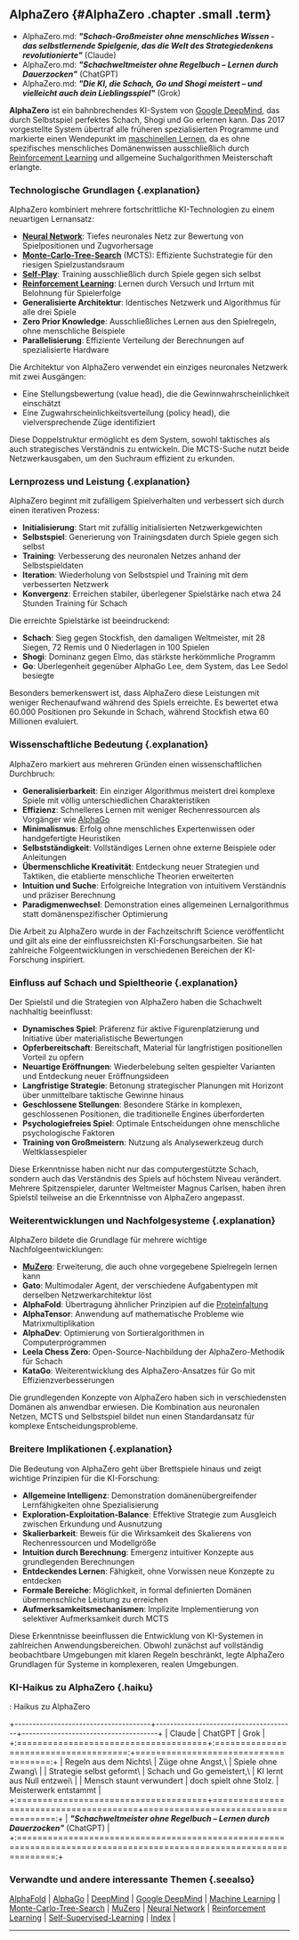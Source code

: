 ## AlphaZero {#AlphaZero .chapter .small .term}

- AlphaZero.md: ***"Schach-Großmeister ohne menschliches Wissen - das selbstlernende Spielgenie, das die Welt des Strategiedenkens revolutionierte"*** (Claude)
- AlphaZero.md: ***"Schachweltmeister ohne Regelbuch – Lernen durch Dauerzocken"*** (ChatGPT)
- AlphaZero.md: ***"Die KI, die Schach, Go und Shogi meistert – und vielleicht auch dein Lieblingsspiel"*** (Grok)

**AlphaZero** ist ein bahnbrechendes KI-System von [Google DeepMind](#Google-DeepMind), das durch Selbstspiel perfektes Schach, Shogi und Go erlernen kann.
Das 2017 vorgestellte System übertraf alle früheren spezialisierten Programme und markierte einen Wendepunkt im [maschinellen Lernen](#Machine-Learning), da es ohne spezifisches menschliches Domänenwissen ausschließlich durch [Reinforcement Learning](#Reinforcement-Learning) und allgemeine Suchalgorithmen Meisterschaft erlangte.

### Technologische Grundlagen {.explanation}

AlphaZero kombiniert mehrere fortschrittliche KI-Technologien zu einem neuartigen Lernansatz:

- **[Neural Network](#Neural-Network)**: Tiefes neuronales Netz zur Bewertung von Spielpositionen und Zugvorhersage
- **[Monte-Carlo-Tree-Search](#Monte-Carlo-Tree-Search)** (MCTS): Effiziente Suchstrategie für den riesigen Spielzustandsraum
- **[Self-Play](#Reinforcement-Learning)**: Training ausschließlich durch Spiele gegen sich selbst
- **[Reinforcement Learning](#Reinforcement-Learning)**: Lernen durch Versuch und Irrtum mit Belohnung für Spielerfolge
- **Generalisierte Architektur**: Identisches Netzwerk und Algorithmus für alle drei Spiele
- **Zero Prior Knowledge**: Ausschließliches Lernen aus den Spielregeln, ohne menschliche Beispiele
- **Parallelisierung**: Effiziente Verteilung der Berechnungen auf spezialisierte Hardware

Die Architektur von AlphaZero verwendet ein einziges neuronales Netzwerk mit zwei Ausgängen:
- Eine Stellungsbewertung (value head), die die Gewinnwahrscheinlichkeit einschätzt
- Eine Zugwahrscheinlichkeitsverteilung (policy head), die vielversprechende Züge identifiziert

Diese Doppelstruktur ermöglicht es dem System, sowohl taktisches als auch strategisches Verständnis zu entwickeln.
Die MCTS-Suche nutzt beide Netzwerkausgaben, um den Suchraum effizient zu erkunden.

### Lernprozess und Leistung {.explanation}

AlphaZero beginnt mit zufälligem Spielverhalten und verbessert sich durch einen iterativen Prozess:

- **Initialisierung**: Start mit zufällig initialisierten Netzwerkgewichten
- **Selbstspiel**: Generierung von Trainingsdaten durch Spiele gegen sich selbst
- **Training**: Verbesserung des neuronalen Netzes anhand der Selbstspieldaten
- **Iteration**: Wiederholung von Selbstspiel und Training mit dem verbesserten Netzwerk
- **Konvergenz**: Erreichen stabiler, überlegener Spielstärke nach etwa 24 Stunden Training für Schach

Die erreichte Spielstärke ist beeindruckend:
- **Schach**: Sieg gegen Stockfish, den damaligen Weltmeister, mit 28 Siegen, 72 Remis und 0 Niederlagen in 100 Spielen
- **Shogi**: Dominanz gegen Elmo, das stärkste herkömmliche Programm
- **Go**: Überlegenheit gegenüber AlphaGo Lee, dem System, das Lee Sedol besiegte

Besonders bemerkenswert ist, dass AlphaZero diese Leistungen mit weniger Rechenaufwand während des Spiels erreichte.
Es bewertet etwa 60.000 Positionen pro Sekunde in Schach, während Stockfish etwa 60 Millionen evaluiert.

### Wissenschaftliche Bedeutung {.explanation}

AlphaZero markiert aus mehreren Gründen einen wissenschaftlichen Durchbruch:

- **Generalisierbarkeit**: Ein einziger Algorithmus meistert drei komplexe Spiele mit völlig unterschiedlichen Charakteristiken
- **Effizienz**: Schnelleres Lernen mit weniger Rechenressourcen als Vorgänger wie [AlphaGo](#AlphaGo)
- **Minimalismus**: Erfolg ohne menschliches Expertenwissen oder handgefertigte Heuristiken
- **Selbstständigkeit**: Vollständiges Lernen ohne externe Beispiele oder Anleitungen
- **Übermenschliche Kreativität**: Entdeckung neuer Strategien und Taktiken, die etablierte menschliche Theorien erweiterten
- **Intuition und Suche**: Erfolgreiche Integration von intuitivem Verständnis und präziser Berechnung
- **Paradigmenwechsel**: Demonstration eines allgemeinen Lernalgorithmus statt domänenspezifischer Optimierung

Die Arbeit zu AlphaZero wurde in der Fachzeitschrift Science veröffentlicht und gilt als eine der einflussreichsten KI-Forschungsarbeiten.
Sie hat zahlreiche Folgeentwicklungen in verschiedenen Bereichen der KI-Forschung inspiriert.

### Einfluss auf Schach und Spieltheorie {.explanation}

Der Spielstil und die Strategien von AlphaZero haben die Schachwelt nachhaltig beeinflusst:

- **Dynamisches Spiel**: Präferenz für aktive Figurenplatzierung und Initiative über materialistische Bewertungen
- **Opferbereitschaft**: Bereitschaft, Material für langfristigen positionellen Vorteil zu opfern
- **Neuartige Eröffnungen**: Wiederbelebung selten gespielter Varianten und Entdeckung neuer Eröffnungsideen
- **Langfristige Strategie**: Betonung strategischer Planungen mit Horizont über unmittelbare taktische Gewinne hinaus
- **Geschlossene Stellungen**: Besondere Stärke in komplexen, geschlossenen Positionen, die traditionelle Engines überforderten
- **Psychologiefreies Spiel**: Optimale Entscheidungen ohne menschliche psychologische Faktoren
- **Training von Großmeistern**: Nutzung als Analysewerkzeug durch Weltklassespieler

Diese Erkenntnisse haben nicht nur das computergestützte Schach, sondern auch das Verständnis des Spiels auf höchstem Niveau verändert.
Mehrere Spitzenspieler, darunter Weltmeister Magnus Carlsen, haben ihren Spielstil teilweise an die Erkenntnisse von AlphaZero angepasst.

### Weiterentwicklungen und Nachfolgesysteme {.explanation}

AlphaZero bildete die Grundlage für mehrere wichtige Nachfolgeentwicklungen:

- **[MuZero](#MuZero)**: Erweiterung, die auch ohne vorgegebene Spielregeln lernen kann
- **Gato**: Multimodaler Agent, der verschiedene Aufgabentypen mit derselben Netzwerkarchitektur löst
- **AlphaFold**: Übertragung ähnlicher Prinzipien auf die [Proteinfaltung](#Proteinfaltung)
- **AlphaTensor**: Anwendung auf mathematische Probleme wie Matrixmultiplikation
- **AlphaDev**: Optimierung von Sortieralgorithmen in Computerprogrammen
- **Leela Chess Zero**: Open-Source-Nachbildung der AlphaZero-Methodik für Schach
- **KataGo**: Weiterentwicklung des AlphaZero-Ansatzes für Go mit Effizienzverbesserungen

Die grundlegenden Konzepte von AlphaZero haben sich in verschiedensten Domänen als anwendbar erwiesen.
Die Kombination aus neuronalen Netzen, MCTS und Selbstspiel bildet nun einen Standardansatz für komplexe Entscheidungsprobleme.

### Breitere Implikationen {.explanation}

Die Bedeutung von AlphaZero geht über Brettspiele hinaus und zeigt wichtige Prinzipien für die KI-Forschung:

- **Allgemeine Intelligenz**: Demonstration domänenübergreifender Lernfähigkeiten ohne Spezialisierung
- **Exploration-Exploitation-Balance**: Effektive Strategie zum Ausgleich zwischen Erkundung und Ausnutzung
- **Skalierbarkeit**: Beweis für die Wirksamkeit des Skalierens von Rechenressourcen und Modellgröße
- **Intuition durch Berechnung**: Emergenz intuitiver Konzepte aus grundlegenden Berechnungen
- **Entdeckendes Lernen**: Fähigkeit, ohne Vorwissen neue Konzepte zu entdecken
- **Formale Bereiche**: Möglichkeit, in formal definierten Domänen übermenschliche Leistung zu erreichen
- **Aufmerksamkeitsmechanismen**: Implizite Implementierung von selektiver Aufmerksamkeit durch MCTS

Diese Erkenntnisse beeinflussen die Entwicklung von KI-Systemen in zahlreichen Anwendungsbereichen.
Obwohl zunächst auf vollständig beobachtbare Umgebungen mit klaren Regeln beschränkt, legte AlphaZero Grundlagen für Systeme in komplexeren, realen Umgebungen.

### KI-Haikus zu AlphaZero {.haiku}

: Haikus zu AlphaZero

+--------------------------------------+---------------------------------------+--------------------------------------+
| Claude                               | ChatGPT                               | Grok                                 |
+:=====================================+:=====================================:+=====================================:+
| Regeln aus dem Nichts\               | Züge ohne Angst,\                     | Spiele ohne Zwang\                   |
| Strategie selbst geformt\            | Schach und Go gemeistert,\            | KI lernt aus Null entzwei\           |
| Mensch staunt verwundert             | doch spielt ohne Stolz.               | Meisterwerk entstammt                |
+:=====================================+=======================================+=====================================:+
| ***"Schachweltmeister ohne Regelbuch – Lernen durch Dauerzocken"*** (ChatGPT)                                       |
+:===================================================================================================================:+  

### Verwandte und andere interessante Themen {.seealso}

[AlphaFold](#AlphaFold) |
[AlphaGo](#AlphaGo) |
[DeepMind](#DeepMind) |
[Google DeepMind](#Google-DeepMind) |
[Machine Learning](#Machine-Learning) |
[Monte-Carlo-Tree-Search](#Monte-Carlo-Tree-Search) |
[MuZero](#MuZero) |
[Neural Network](#Neural-Network) |
[Reinforcement Learning](#Reinforcement-Learning) |
[Self-Supervised-Learning](#Self-Supervised-Learning) |
[Index](#Index) |

----


